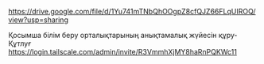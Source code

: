
https://drive.google.com/file/d/1Yu741mTNbQhOOgpZ8cfQJZ66FLqUIROQ/view?usp=sharing


⁠Қосымша білім беру орталықтарының анықтамалық жүйесін құру-Құтлуғ
https://login.tailscale.com/admin/invite/R3VmmhXjMY8haRnPQKWc11
